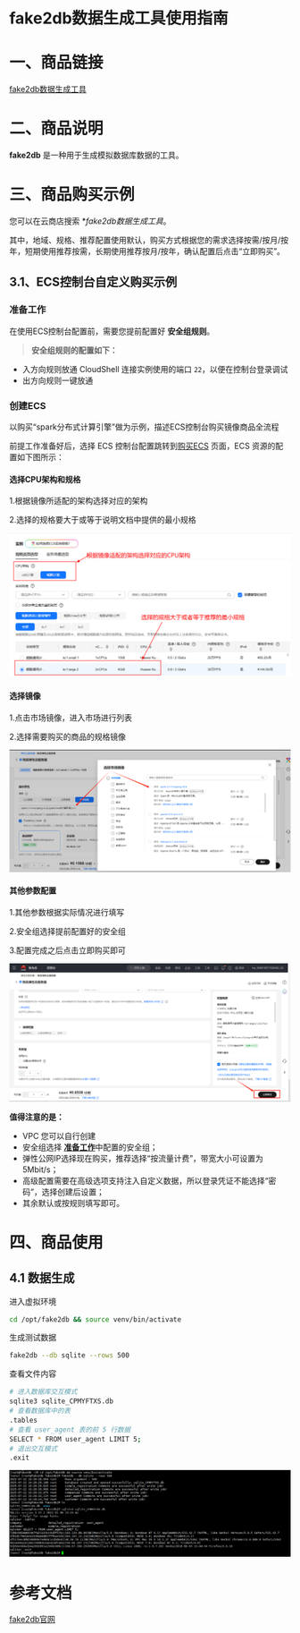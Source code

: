 # fake2db数据生成工具使用指南

# 一、商品链接

[fake2db数据生成工具]()

# 二、商品说明

**fake2db** 是一种用于生成模拟数据库数据的工具。

# 三、商品购买示例

您可以在云商店搜索 **fake2db数据生成工具*。

其中，地域、规格、推荐配置使用默认，购买方式根据您的需求选择按需/按月/按年，短期使用推荐按需，长期使用推荐按月/按年，确认配置后点击“立即购买”。

## 3.1、ECS控制台自定义购买示例

### 准备工作

在使用ECS控制台配置前，需要您提前配置好 **安全组规则**。

> **安全组规则的配置如下：**

* 入方向规则放通 CloudShell 连接实例使用的端口 `22`，以便在控制台登录调试
* 出方向规则一键放通

### 创建ECS

以购买“spark分布式计算引擎”做为示例，描述ECS控制台购买镜像商品全流程

前提工作准备好后，选择 ECS 控制台配置跳转到[购买ECS](https://support.huaweicloud.com/qs-ecs/ecs_01_0103.html) 页面，ECS 资源的配置如下图所示：

#### 选择CPU架构和规格

1.根据镜像所适配的架构选择对应的架构

2.选择的规格要大于或等于说明文档中提供的最小规格

![image](images/img_2.png)

#### 选择镜像

1.点击市场镜像，进入市场进行列表

2.选择需要购买的商品的规格镜像

![img.png](images/img.png)

#### 其他参数配置

1.其他参数根据实际情况进行填写

2.安全组选择提前配置好的安全组

3.配置完成之后点击立即购买即可

![image](images/img_1.png)

**值得注意的是：**

* VPC 您可以自行创建
* 安全组选择 [**准备工作**](#准备工作)中配置的安全组；
* 弹性公网IP选择现在购买，推荐选择“按流量计费”，带宽大小可设置为5Mbit/s；
* 高级配置需要在高级选项支持注入自定义数据，所以登录凭证不能选择“密码”，选择创建后设置；
* 其余默认或按规则填写即可。


# 四、商品使用

## 4.1 数据生成

进入虚拟环境
```bash
cd /opt/fake2db && source venv/bin/activate
```

生成测试数据
```bash
fake2db --db sqlite --rows 500
```

查看文件内容
```bash
# 进入数据库交互模式
sqlite3 sqlite_CPMYFTXS.db
# 查看数据库中的表
.tables
# 查看 user_agent 表的前 5 行数据
SELECT * FROM user_agent LIMIT 5;
# 退出交互模式
.exit
```
![img.png](images/img_3.png)


# 参考文档
[fake2db官网](https://github.com/emirozer/fake2db)
